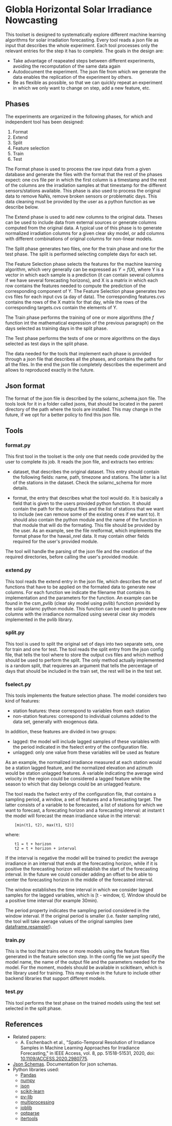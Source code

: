 # Globla Horizontal Solar Irradiance Nowcasting

This toolset is designed to systematically explore different machine learning
algorithms for solar irradiation forecasting. Every tool reads a json file as
input that describes the whole experiment. Each tool processes only the relevant
entries for the step it has to complete. The goals in the design are:

- Take advantage of reapeated steps between different experiments, avoiding the
  recomputation of the same data again
- Autodocument the experiment. The json file from which we generate the data
  enables the replication of the experiment by others.
- Be as flexible as possible, so that we can quickly repeat an experiment in
  which we only want to change on step, add a new feature, etc.


## Phases

The experiments are organized in the following phases, for which and independent
tool has been designed:

1. Format
2. Extend
3. Split
4. Feature selection
5. Train
6. Test

The Format phase is used to process the raw input data from a given database and
generate the files with the format that the rest of the phases expect: one cvs
file per in which the first column is a timestamp and the rest of the columns
are the irradiation samples at that timestamp for the different sensors/stations
available. This phase is also used to process the original data to remove NaNs,
remove broken sensors or problematic days. This data cleaning must be provided
by the user as a python function as we describe below.

The Extend phase is used to add new columns to the original data. Theses can be
used to include data from external sources or generate columns computed from the
original data. A typical use of this phase is to generate normalized irradiation
columns for a given clear sky model, or add columns with different combinations
of original columns for non-linear models.

The Split phase generates two files, one for the train phase and one for the
test phase. The split is performed selecting complete days for each set.

The Feature Selection phase selects the features for the machine learning
algorithm, which very generally can be expressed as $Y = f(X)$, where Y is a
vector in which each sample is a prediction (it can contain several columns if
we have several forecasting horizons), and X is a matrix in which each row
contains the features needed to compute the prediction of the corresponding
component of Y. The Feature Selection phase generates two cvs files for each
input cvs (a day of data). The corresponding features.cvs contains the rows of
the X matrix for that day, while the rows of the corresponding targets.cvs
contain the elements of Y.

The Train phase performs the training of one or more algorithms (the $f$
function int the mathematical expression of the previous paragraph) on the days
selected as training days in the split phase.

The Test phase performs the tests of one or more algorithms on the days selected
as test days in the split phase.

The data needed for the tools that implement each phase is provided through a
json file that describes all the phases, and contains the paths for all the
files. In the end the json file completely describes the experiment and allows
to reproduced exactly in the future.

## Json format

The format of the json file is described by the solarnc_schema.json file. The
tools look for it in a folder called jsons, that should be located in the parent
directory of the path where the tools are installed. This may change in the
future, if we opt for a better policy to find this json file.

## Tools

### format.py

This first tool in the toolset is the only one that needs code provided by the
user to complete its job. It reads the json file, and extracts two entries:

- dataset, that describes the original dataset. This entry should contain the
  following fields: name, path, timezone and stations. The latter is a list of
  the stations in the dataset. Check the solarnc_schema for more details.

- format, the entry that describes what the tool would do. It is basically a
  field that is given to the users provided python function. It should contain
  the path for the output files and the list of stations that we want to include
  (we can remove some of the existing ones if we want to).  It should also
  contain the python module and the name of the function in that module that
  will do the formating. This file should be provided by the user. As an
  example, see the file nrelformat, which implements the format phase for the
  hawaii_nrel data. It may contain other fields required for the user's provided
  module.

The tool will handle the parsing of the json file and the creation of the
required directories, before calling the user's provided module.

### extend.py

This tool reads the extend entry in the json file, which describes the set of
functions that have to be applied on the formated data to generate new columns.
For each function we indicate the filename that contains its implementation and
the parameters for the function. An example can be found in the csm_pvlib (clear
sky model using pvlib) function provided by the solar solarnc python module.
This function can be used to generate new columns with the irradiance normalized
using several clear sky models implemented in the pvlib library.

### split.py

This tool is used to split the original set of days into two separate sets, one
for train and one for test. The tool reads the split entry from the json config
file, that tells the tool where to store the output cvs files and which method
should be used to perform the split. The only method actually implemented is a
random split, that requieres an argument that tells the percentage of days that
should be included in the train set, the rest will be in the test set.


### fselect.py

This tools implements the feature selection phase. The model considers two kind
of features:

- station features: these correspond to variables from each station
- non-station features: correspond to individual columns added to the data set,
  generally with exogenous data.

In addition, these features are divided in two groups:

- lagged: the model will include lagged samples of these variables with the
  period indicated in the fselect entry of the configuration file.
- unlagged: only one value from these variables will be used as feature

As an example, the normalized irradiance measured at each station would be a
station lagged feature, and the normalized elevation and azimuth would be
station unlagged features. A variable indicating the average wind velocity in
the region could be considered a lagged feature while the season to which that
day belongs could be an unlagged feature.

The tool reads the fselect entry of the configuration file, that contains a
sampling period, a window, a set of features and a forecasting target. The
latter consists of a variable to be forecasted, a list of stations for which we
want to forecast, a forecating horizon and a forecasting interval: at instant t
the model will forecast the mean irradiance value in the interval:

		[min(t1, t2), max(t1, t2)]

where:

		t1 = t + horizon
		t2 = t + horizon + interval

If the interval is negative the model will be trained to predict the average
irradiance in an interval that ends at the forecasting horizon, while if it is
positive the forecasting horizon will establish the start of the forecasting
interval. In the future we could consider adding an offset to be able to center
the forecasting horizon in the middle of the forecasted interval.

The window establishes the time interval in which we consider lagged samples for
the lagged variables, which is [t - window, t]. Window should be a positive time
interval (for example 30min).

The period property indicates the sampling period considered in the window
interval. If the original period is smaller (i.e. faster sampling rate), the
tool will take average values of the original samples (see
[dataframe.resample!](https://pandas.pydata.org/docs/reference/api/pandas.DataFrame.resample.html?highlight=resample#pandas.DataFrame.resample)).

### train.py

This is the tool that trains one or more models using the feature files
generated in the feature selection step. In the config file we just specify the
model name, the name of the output file and the parameters needed for the model.
For the moment, models should be available in scikitlearn, which is the library
used for training. This may evolve in the future to include other backend
libraries that support different models.

### test.py

This tool performs the test phase on the trained models using the test set
selected in the split phase.


## References

- Related papers:
	- A. Eschenbach et al., "Spatio-Temporal Resolution of Irradiance Samples in
	  Machine Learning Approaches for Irradiance Forecasting," in IEEE Access,
	  vol. 8, pp. 51518-51531, 2020, doi:
	  [10.1109/ACCESS.2020.2980775](https://doi.org/10.1109/ACCESS.2020.2980775).
- [Json Schemas](https://json-schema.org/). Documentation for json schemas.
- Python libraries used:
	- [Pandas](https://pandas.pydata.org/)
	- [numpy](https://numpy.org/)
	- [json](https://docs.python.org/3/library/json.html)
	- [scikit-learn](https://scikit-learn.org/stable/)
	- [pv-lib](https://pvlib-python.readthedocs.io/en/stable/)
	- [multiprocessing](https://docs.python.org/3/library/multiprocessing.html)
	- [joblib](https://joblib.readthedocs.io/en/latest/)
	- [optparse](https://docs.python.org/3/library/optparse.html)
	- [itertools](https://docs.python.org/3/library/itertools.html<Paste>)

